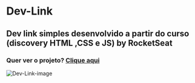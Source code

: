 # Dev-Link
## Dev link simples desenvolvido a partir do curso (discovery HTML ,CSS e JS) by RocketSeat
### Quer ver o projeto? <a href="https://eliasafecode.github.io/Dev-Link/index.html">Clique aqui</a>
![Dev-Link-image](https://github.com/user-attachments/assets/f6495f74-53de-4435-bcb5-ff94c66af3ec)

